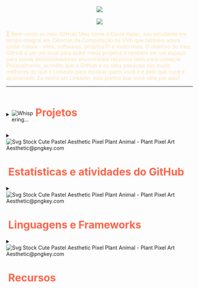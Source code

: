 <br>

<p align="center">
    <a href="https://github.com/DavidHalan"><img src="https://readme-typing-svg.demolab.com?font=Fira+Code&pause=1000&color=FF6347&center=true&size=50&vCenter=true&repeat=false&width=435&lines=David+Halan"/></a>
</p>
<p align="center">
    <a href="https://github.com/DavidHalan"><img src="https://readme-typing-svg.demolab.com?font=Fira+Code&pause=1000&color=FFDEAD&center=true&vCenter=true&width=435&lines=print('Hello World');Desenvolvedor Full-Stack;Desenvolvedor Python;while(semSucesso){TenteNovamente()};Repeat(Comer-Dormir-Codar)"/></a>
</p>

<p style="color: #FFDEAD">
👋 Bem-vindo ao meu GitHub! Meu nome é David Halan, sou estudante em tempo integral em Ciências da Computação na UVA que também adora codar coisas - sites, softwares, projetos Pi e muito mais. O objetivo do meu GitHub é ser um local para exibir meus projetos e também ser um espaço para novos desenvolvedores encontrarem recursos úteis para começar. Pessoalmente, acredito que o GitHub e os sites pessoais são muito melhores do que o LinkedIn para mostrar quem você é e pelo que você é apaixonado. Eu tenho um LinkedIn, mas prefiro que você olhe por aqui!
</p>

<hr>

<details closed display="flex" align-items="center" color="#FFDEAD">
    <summary >
        <img alt="Whispering..." src="https://media4.giphy.com/media/wIkGlPFEjzy8qykkUJ/giphy.gif?cid=ecf05e47pgs986yvharf6gkk3cp2omjjnu59vi1mswlm4p33&rid=giphy.gif&ct=s" width="60" height="60" style="display: inline-block; vertical-align:-1em">
        <h1 style="display: inline-block; color: #FF6347; border-bottom: none" >Projetos</h1>
    </summary>
    <div>
        <ul>
            <li>EM BREVE!</li>
            <li><a href="https://github.com/DavidHalan?tab=repositories" target="_blank" rel="noopener noreferrer" style="color: #FFD700;">Todos os Repositórios</a></li>
        </ul>
    </div>
</details>

<details closed display="flex" align-items="center" color="#FFDEAD">
    <summary>
        <img src="https://media3.giphy.com/media/1hCn9kUdtA65wDSvXI/giphy.gif?cid=6c09b95277f10de8cba9902fa4930da65ee58a426cce53bb&rid=giphy.gif&ct=s" alt="Svg Stock Cute Pastel Aesthetic Pixel Plant Animal - Plant Pixel Art Aesthetic@pngkey.com" width=60 style="vertical-align: -0.79em">
        <h1 style="display: inline-block; color: #FF6347; border-bottom: none; padding-left: 0.2em" >Estatísticas e atividades do GitHub </h1>
    </summary>
    <p style="color: #FFDEAD">Confira minhas habilidade no GitHub! Esperançosamente, quando você estiver lendo isso, as atividades abaixo estejam com mais números, mas nunca se sabe... a universidade às vezes está com tudo! Estou começando a codar, mas espero fazer upload de muitos recursos, projetos e outras coisas. </p>
    <br>
    <p align="center">
        <img src="https://github-readme-stats.vercel.app/api?username=DavidHalan&show_icons=true&theme=dark&include_all_commits=true"/>
    </p>
</details>

<details closed display="flex" align-items="center" color="#FFDEAD">
    <summary>
        <img src="https://media0.giphy.com/media/t6Kf2qs5fgWiAlOig5/giphy.gif?cid=6c09b952lyqbbxplpsn9zdg4u2k1hw0nr1v57em0q6bye0x0&rid=giphy.gif&ct=s" alt="Svg Stock Cute Pastel Aesthetic Pixel Plant Animal - Plant Pixel Art Aesthetic@pngkey.com" width=60 style="vertical-align: -0.79em">
        <h1 style="display: inline-block; color: #FF6347; border-bottom: none; padding-left: 0.2em"> Linguagens e Frameworks </h1>
    </summary>
        <p align="center"> <a href="https://www.w3schools.com/html/" target="_blank" rel="noreferrer"> <img src="https://cdn.jsdelivr.net/gh/devicons/devicon/icons/html5/html5-original.svg" alt="html5" width="40" height="40"/> </a>
        <a href="https://www.w3schools.com/css/" target="_blank" rel="noreferrer"> <img src="https://cdn.jsdelivr.net/gh/devicons/devicon/icons/css3/css3-original.svg" alt="css3" width="40" height="40"/> </a> 
        <a href="https://developer.mozilla.org/pt-BR/docs/Web/JavaScript" target="_blank" rel="noreferrer"> <img src="https://cdn.jsdelivr.net/gh/devicons/devicon/icons/javascript/javascript-original.svg" alt="javascript" width="40" height="40"/> </a> 
        <a href="https://www.python.org" target="_blank" rel="noreferrer"> <img src="https://raw.githubusercontent.com/devicons/devicon/master/icons/python/python-original.svg" alt="python" width="40" height="40"/> </a>
        <a href="https://devdocs.io/c/" target="_blank" rel="noreferrer"> <img src="https://cdn.jsdelivr.net/gh/devicons/devicon/icons/c/c-original.svg" alt="c" width="40" height="40"/> </a> <a href="https://www.tensorflow.org" target="_blank" rel="noreferrer"> </a> </p>

</details>

<details closed display="flex" align-items="center" color="#FFDEAD">
    <summary>
        <img src="https://media2.giphy.com/media/40a8jFMt0sc73UtpaH/200w.gif?cid=82a1493brpxy3v7hnpn842jcy799r3y76v3kfz9i92q7pgpb&rid=200w.gif&ct=s" alt="Svg Stock Cute Pastel Aesthetic Pixel Plant Animal - Plant Pixel Art Aesthetic@pngkey.com" width=60 style="vertical-align: -0.79em">
        <h1 style="display: inline-block; color: #FF6347; border-bottom: none; padding-left: 0.2em"> Recursos </h1>
    </summary>
    <div>
            <img src="https://media1.giphy.com/avatars/palomalightwood/dtPcbxgNtW0y.gif" alt="Yoda" style="display: inline-block; color: #FF6347; border-bottom: none; padding-left: 0.2em" width=60; height=60> 
            <p style="color: #FFDEAD; display: inline-block; vertical-align: 1.7em" > "Passe adiante o que aprendeu" - Yoda </p>
    </div>
    <div>
    <p style="color: #FFDEAD">
    Em uma tentativa de "retribuir", logo abaixo está uma lista(não extensa e não ordenada) de todos(eu acho) os recursos que utilizei para adquirir os conhecimentos que tenho hoje, quase todos gratuitos. Isso inclui sites, aplicativos da web, aplicativos, criadores e muito mais.
    </p>
    </div>
    <ul>
        <li><h2 style="color: #FFDEAD">Criadores do YouTube</h2>
        <ul>
            <li style="display:inline"><a href="https://www.youtube.com/@OtavioMiranda" style="color: #FFD700"target="_blank" rel="noopener noreferrer">Otávio Miranda</a></li>
            <li style="display:inline"><a href="https://www.youtube.com/@CursoemVideo" style="color: #FFD700"target="_blank" rel="noopener noreferrer">Gustavo Guanabara</a></li>
            <li style="display:inline"><a href="https://www.youtube.com/@DevAprender" style="color: #FFD700"target="_blank" rel="noopener noreferrer">Dev Aprender</a></li>
            <li style="display:inline"><a href="https://www.youtube.com/@DevSuperior" style="color: #FFD700"target="_blank" rel="noopener noreferrer">Nelio Alves</a></li>
        </ul>
        </li> 
        <li><h2 style="color: #FFDEAD">Sites úteis/Tools</h2>
        <ul>
            <li style="display:inline"><a href="https://openai.com/blog/chatgpt/"style="color: #FFD700"target="_blank" rel="noopener noreferrer">ChatGPT</a></li>
            <li style="display:inline"><a href="https://stackoverflow.com/"style="color: #FFD700"target="_blank" rel="noopener noreferrer">Stack Overflow</a></li>
            <li style="display:inline"><a href="https://midjourney.com/home/?callbackUrl=%2Fapp%2F"style="color: #FFD700"target="_blank" rel="noopener noreferrer">MidJourney</a></li>
            <li style="display:inline"><a href="https://www.freecodecamp.org/"style="color: #FFD700"target="_blank" rel="noopener noreferrer">FreeCodeCamp</a></li>
            <li style="display:inline"><a href="https://github.com/markodenic/web-development-resources"style="color: #FFD700"target="_blank" rel="noopener noreferrer">GitHub Repo of WebDev Resources</a></li>
            <li style="display:inline"><a href="https://domains.google/"style="color: #FFD700"target="_blank" rel="noopener noreferrer">Google Domains</a></li>
            <li style="display:inline"><a href="https://www.codecademy.com/"style="color: #FFD700"target="_blank" rel="noopener noreferrer">Codeacademy</a></li>
            <li style="display:inline"><a href="https://github.com/"style="color: #FFD700"target="_blank" rel="noopener noreferrer">Git/Github</a></li>
            <li style="display:inline"><a href="https://www.svgrepo.com/"style="color: #FFD700"target="_blank" rel="noopener noreferrer">SVGRepo</a></li>
        <li><h2 style="color: #FFDEAD">Meu fluxo de trabalho</h2>
        <ul>
            <li style="display:inline"><a href="https://www.notion.so/"style="color: #FFD700"target="_blank" rel="noopener noreferrer">Notion</a></li>
            <li style="display:inline"><a href="https://code.visualstudio.com/"style="color: #FFD700"target="_blank" rel="noopener noreferrer">VSCode</a></li>
            <li style="display:inline"><a href="https://replit.com/"style="color: #FFD700"target="_blank" rel="noopener noreferrer">Replit</a></li>
            <li style="display:inline"><a href="https://www.sublimetext.com/"style="color: #FFD700"target="_blank" rel="noopener noreferrer">Sublime Text</a></li>
            <li style="display:inline"><a href="https://discord.com/"style="color: #FFD700"target="_blank" rel="noopener noreferrer">Discord</a></li>
            <li style="display:inline"><a href="https://open.spotify.com/"style="color: #FFD700"target="_blank" rel="noopener noreferrer">Spotify</a></li>
        </ul>
        <li><h2 style="color: #FFDEAD">Recursos para o meu README</h2>
        <ul>
            <li style="display:inline"><a href="https://gprm.itsvg.in/"style="color: #FFD700"target="_blank" rel="noopener noreferrer">GitHub Profile README</a></li>
            <li style="display:inline"><a href="https://github.com/anuraghazra/github-readme-stats"style="color: #FFD700"target="_blank" rel="noopener noreferrer">GitHub README Status</a></li>
            <li style="display:inline"><a href="https://github.com/DenverCoder1/readme-typing-svg"style="color: #FFD700"target="_blank" rel="noopener noreferrer">Animação "Digitando"</a></li>
            <li style="display:inline"><a href="https://github.com/durgeshsamariya/awesome-github-profile-readme-templates"style="color: #FFD700"target="_blank" rel="noopener noreferrer">Coleção de ótimos README!</a></li>
            <li style="display:inline"><a href="https://giphy.com" style="color: #FFD700"target="_blank" rel="noopener noreferrer">Gifs!</a></li>
            <li style="display:inline"><a href="https://gist.github.com/rxaviers/7360908" style="color: #FFD700"target="_blank" rel="noopener noreferrer">Emojis para MD/Copiar e Colar</a></li>
    </ul>

</details>
















<!--
**charliemeyer2000/charliemeyer2000** is a ✨ _special_ ✨ repository because its `README.md` (this file) appears on your GitHub profile.

Here are some ideas to get you started:

- 🔭 I’m currently working on ...
- 🌱 I’m currently learning ...
- 👯 I’m looking to collaborate on ...
- 🤔 I’m looking for help with ...
- 💬 Ask me about ...
- 📫 How to reach me: ...
- 😄 Pronouns: ...
- ⚡ Fun fact: ...
-->
